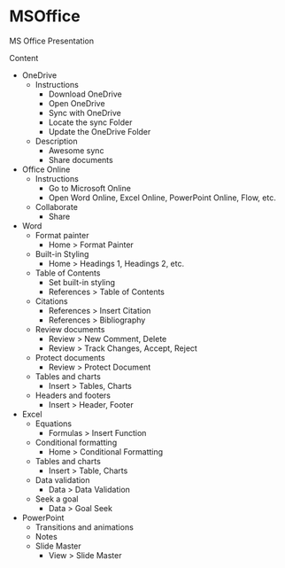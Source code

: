 # MSOffice
MS Office Presentation


Content
- OneDrive
  - Instructions
    - Download OneDrive
    - Open OneDrive
    - Sync with OneDrive
    - Locate the sync Folder
    - Update the OneDrive Folder
  - Description
    - Awesome sync
    - Share documents
- Office Online
  - Instructions
    - Go to Microsoft Online
    - Open Word Online, Excel Online, PowerPoint Online, Flow, etc.
  - Collaborate
    - Share
- Word
  - Format painter
    - Home > Format Painter
  - Built-in Styling
    - Home > Headings 1, Headings 2, etc.
  - Table of Contents
    - Set built-in styling
    - References > Table of Contents
  - Citations
    - References > Insert Citation
    - References > Bibliography
  - Review documents
    - Review > New Comment, Delete
    - Review > Track Changes, Accept, Reject
  - Protect documents
    - Review > Protect Document
  - Tables and charts
    - Insert > Tables, Charts
  - Headers and footers
    - Insert > Header, Footer
- Excel
  - Equations
    - Formulas > Insert Function
  - Conditional formatting
    - Home > Conditional Formatting
  - Tables and charts
    - Insert > Table, Charts
  - Data validation
    - Data > Data Validation
  - Seek a goal
    - Data > Goal Seek
- PowerPoint
  - Transitions and animations
  - Notes
  - Slide Master
    - View > Slide Master
